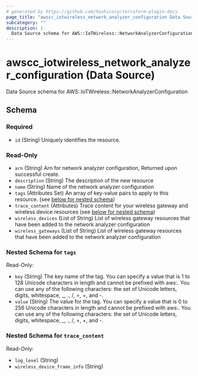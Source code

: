 ```yaml
---
# generated by https://github.com/hashicorp/terraform-plugin-docs
page_title: "awscc_iotwireless_network_analyzer_configuration Data Source - terraform-provider-awscc"
subcategory: ""
description: |-
  Data Source schema for AWS::IoTWireless::NetworkAnalyzerConfiguration
---
```


# awscc_iotwireless_network_analyzer_configuration (Data Source)

Data Source schema for AWS::IoTWireless::NetworkAnalyzerConfiguration



<!-- schema generated by tfplugindocs -->
## Schema

### Required

- `id` (String) Uniquely identifies the resource.

### Read-Only

- `arn` (String) Arn for network analyzer configuration, Returned upon successful create.
- `description` (String) The description of the new resource
- `name` (String) Name of the network analyzer configuration
- `tags` (Attributes Set) An array of key-value pairs to apply to this resource. (see [below for nested schema](#nestedatt--tags))
- `trace_content` (Attributes) Trace content for your wireless gateway and wireless device resources (see [below for nested schema](#nestedatt--trace_content))
- `wireless_devices` (List of String) List of wireless gateway resources that have been added to the network analyzer configuration
- `wireless_gateways` (List of String) List of wireless gateway resources that have been added to the network analyzer configuration

<a id="nestedatt--tags"></a>
### Nested Schema for `tags`

Read-Only:

- `key` (String) The key name of the tag. You can specify a value that is 1 to 128 Unicode characters in length and cannot be prefixed with aws:. You can use any of the following characters: the set of Unicode letters, digits, whitespace, _, ., /, =, +, and -.
- `value` (String) The value for the tag. You can specify a value that is 0 to 256 Unicode characters in length and cannot be prefixed with aws:. You can use any of the following characters: the set of Unicode letters, digits, whitespace, _, ., /, =, +, and -.


<a id="nestedatt--trace_content"></a>
### Nested Schema for `trace_content`

Read-Only:

- `log_level` (String)
- `wireless_device_frame_info` (String)



